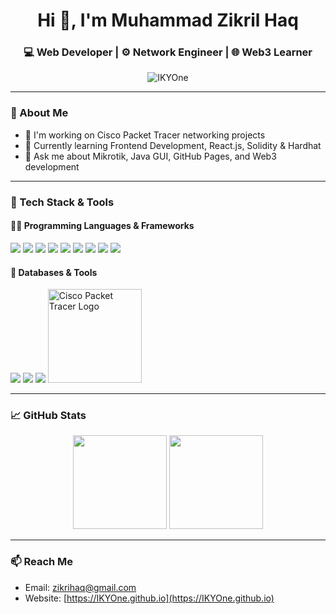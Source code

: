 <h1 align="center">Hi 👋, I'm Muhammad Zikril Haq</h1>
<h3 align="center">💻 Web Developer | ⚙️ Network Engineer | 🌐 Web3 Learner</h3>

<p align="center">
  <img src="https://komarev.com/ghpvc/?username=IKYOne&label=Profile%20views&color=0e75b6&style=flat" alt="IKYOne" />
</p>

---

### 🚀 About Me
- 🔭 I'm working on Cisco Packet Tracer networking projects
- 🌱 Currently learning Frontend Development, React.js, Solidity & Hardhat
- 💬 Ask me about Mikrotik, Java GUI, GitHub Pages, and Web3 development

---

### 🧰 Tech Stack & Tools

#### 👨‍💻 Programming Languages & Frameworks
<p>
  <img src="https://img.shields.io/badge/HTML5-red?style=for-the-badge&logo=html5&logoColor=white"/>
  <img src="https://img.shields.io/badge/CSS3-blue?style=for-the-badge&logo=css3&logoColor=white"/>
  <img src="https://img.shields.io/badge/JavaScript-F7DF1E?style=for-the-badge&logo=javascript&logoColor=black"/>
  <img src="https://img.shields.io/badge/Node.js-339933?style=for-the-badge&logo=nodedotjs&logoColor=white"/>
  <img src="https://img.shields.io/badge/React-20232A?style=for-the-badge&logo=react&logoColor=61DAFB"/>
  <img src="https://img.shields.io/badge/Bootstrap-563D7C?style=for-the-badge&logo=bootstrap&logoColor=white"/>
  <img src="https://img.shields.io/badge/TailwindCSS-38B2AC?style=for-the-badge&logo=tailwind-css&logoColor=white"/>
  <img src="https://img.shields.io/badge/Solidity-363636?style=for-the-badge&logo=solidity&logoColor=white"/>
  <img src="https://img.shields.io/badge/Hardhat-F3C910?style=for-the-badge&logo=ethereum&logoColor=black"/>
</p>

#### 💾 Databases & Tools
<p>
  <img src="https://img.shields.io/badge/MySQL-4479A1?style=for-the-badge&logo=mysql&logoColor=white"/>
  <img src="https://img.shields.io/badge/VSCode-007ACC?style=for-the-badge&logo=visualstudiocode&logoColor=white"/>
  <img src="https://img.shields.io/badge/Mikrotik-0097a7?style=for-the-badge&logo=cisco&logoColor=white"/>
  <img src="https://upload.wikimedia.org/wikipedia/commons/thumb/8/88/Cisco_logo_blue_2016.svg/320px-Cisco_logo_blue_2016.svg.png" width="150" alt="Cisco Packet Tracer Logo"/>
</p>

---

### 📈 GitHub Stats
<p align="center">
  <img src="https://github-readme-stats.vercel.app/api?username=IKYOne&show_icons=true&theme=tokyonight" height="150" />
  <img src="https://github-readme-streak-stats.herokuapp.com/?user=IKYOne&theme=tokyonight" height="150"/>
</p>

---

### 📫 Reach Me
- Email: zikrihaq@gmail.com
- Website: [https://IKYOne.github.io](https://IKYOne.github.io)

